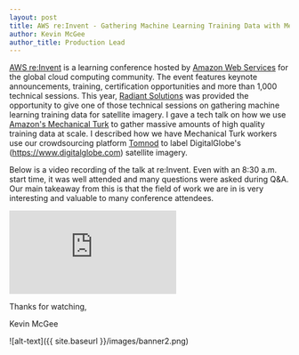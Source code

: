 ```yaml
---
layout: post
title: AWS re:Invent - Gathering Machine Learning Training Data with Mechanical Turk
author: Kevin McGee
author_title: Production Lead
---
```


[AWS re:Invent](https://reinvent.awsevents.com/) is a learning conference hosted by [Amazon Web Services](https://aws.amazon.com/) for the global cloud computing community. The event features keynote announcements, training, certification opportunities and more than 1,000 technical sessions. This year, [Radiant Solutions](http://www.radiantsolutions.com/) was provided the opportunity to give one of those technical sessions on gathering machine learning training data for satellite imagery. I gave a tech talk on how we use [Amazon's Mechanical Turk](https://www.mturk.com/mturk/welcome) to gather massive amounts of high quality training data at scale. I described how we have Mechanical Turk workers use our crowdsourcing platform [Tomnod](https://www.tomnod.com/) to label DigitalGlobe's (https://www.digitalglobe.com) satellite imagery. 

Below is a video recording of the talk at re:Invent. Even with an 8:30 a.m. start time, it was well attended and many questions were asked during Q&A. Our main takeaway from this is that the field of work we are in is very interesting and valuable to many conference attendees. 


<div class="embed-container"><iframe src="https://www.youtube.com/embed/prpDfnguAY8?rel=0&showinfo=0&autohide=1" frameborder="0" allowfullscreen=""></iframe></div>

Thanks for watching,

Kevin McGee

![alt-text]({{ site.baseurl }}/images/banner2.png)

